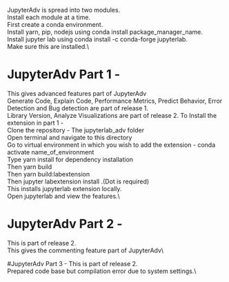 JupyterAdv is spread into two modules.\
Install each module at a time.\
First create a conda environment.\
Install yarn, pip, nodejs using conda install package_manager_name.\
Install jupyter lab using conda install -c conda-forge jupyterlab.\
Make sure this are installed.\

# JupyterAdv Part 1 -
 This gives advanced features part of JupyterAdv\
 Generate Code, Explain Code, Performance Metrics, Predict Behavior, Error Detection and Bug detection are part of release 1.\
 Library Version, Analyze Visualizations are part of release 2.
 To Install the extension in part 1 -\
 Clone the repository - The jupyterlab_adv folder\
 Open terminal and navigate to this directory\
 Go to virtual environment in which you wish to add the extension - conda activate name_of_environment\
 Type yarn install for dependency installation\
 Then yarn build\
 Then yarn build:labextension\
 Then jupyter labextension install .(Dot is required)\
 This installs jupyterlab extension locally.\
 Open jupyterlab and view the features.\

# JupyterAdv Part 2 -
 This is part of release 2.\
 This gives the commenting feature part of JupyterAdv\

#JupyterAdv Part 3 -
 This is part of release 2.\
 Prepared code base but compilation error due to system settings.\

